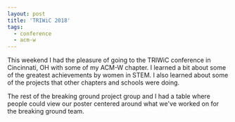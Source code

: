 ```yaml
---
layout: post
title: 'TRIWiC 2018'
tags:
  - conference
  - acm-w
---
```


This weekend I had the pleasure of going to the TRIWiC conference in Cincinnati, OH with some of my ACM-W chapter. I learned a bit about some of the greatest achievements by women in STEM. I also learned about some of the projects that other chapters and schools were doing.

The rest of the breaking ground project group and I had a table where people could view our poster centered around what we've worked on for the breaking ground team.
